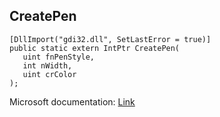 ## CreatePen

```
[DllImport("gdi32.dll", SetLastError = true)]
public static extern IntPtr CreatePen(
   uint fnPenStyle,
   int nWidth,
   uint crColor
);
```

Microsoft documentation: [Link](https://docs.microsoft.com/en-us/windows/win32/api/wingdi/nf-wingdi-createpen)
